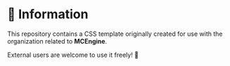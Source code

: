 # 📘 Information

This repository contains a CSS template originally created for use with the organization related to **MCEngine**.

External users are welcome to use it freely! 🎉
